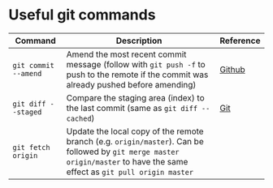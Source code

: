 # Useful git commands
| Command | Description | Reference |
| ------- | ----------- | --------- |
| `git commit --amend` | Amend the most recent commit message (follow with `git push -f` to push to the remote if the commit was already pushed before amending) | [Github](https://help.github.com/articles/changing-a-commit-message/#commit-has-not-been-pushed-online) |
| `git diff --staged` | Compare the staging area (index) to the last commit (same as `git diff --cached`) | [Git](https://git-scm.com/docs/git-diff) |
| `git fetch origin` | Update the local copy of the remote branch (e.g. `origin/master`). Can be followed by `git merge master origin/master` to have the same effect as `git pull origin master` |